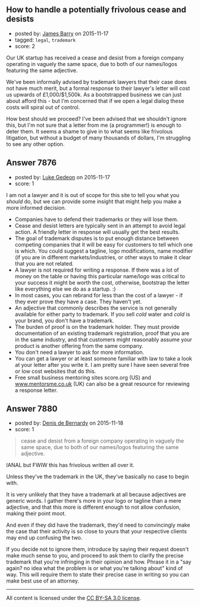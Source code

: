 ## How to handle a potentially frivolous cease and desists

- posted by: [James Barry](https://stackexchange.com/users/7312864/james-barry) on 2015-11-17
- tagged: `legal`, `trademark`
- score: 2

Our UK startup has received a cease and desist from a foreign company operating in vaguely the same space, due to both of our names/logos featuring the same adjective.

We've been informally advised by trademark lawyers that their case does not have much merit, but a formal response to their lawyer's letter will cost us upwards of £1,000/$1,500k. As a bootstrapped business we can just about afford this - but I'm concerned that if we open a legal dialog these costs will spiral out of control.

How best should we proceed? I've been advised that we shouldn't ignore this, but I'm not sure that a letter from me (a programmer!) is enough to deter them. It seems a shame to give in to what seems like frivolous litigation, but without a budget of many thousands of dollars, I'm struggling to see any other option. 


## Answer 7876

- posted by: [Luke Gedeon](https://stackexchange.com/users/1119600/luke-gedeon) on 2015-11-17
- score: 1

I am not a lawyer and it is out of scope for this site to tell you what you *should* do, but we can provide some insight that might help you make a more informed decision.

 - Companies have to defend their trademarks or they will lose them.
 - Cease and desist letters are typically sent in an attempt to avoid legal action. A friendly letter in response will usually get the best results.
 - The goal of trademark disputes is to put enough distance between competing companies that it will be easy for customers to tell which one is which. You could suggest a tagline, logo modifications, name modifier (if you are in different markets/industries, or other ways to make it clear that you are not related.
 - A lawyer is not required for writing a response. If there was a lot of money on the table or having this particular name/logo was critical to your success it might be worth the cost, otherwise, bootstrap the letter like everything else we do as a startup. :)
 - In most cases, you can rebrand for less than the cost of a lawyer - if they ever prove they have a case. They haven't yet.
 - An adjective that commonly describes the service is not generally available for either party to trademark. If you sell *cold* water and *cold* is your brand, you don't have a trademark.
 - The burden of proof is on the trademark holder. They must provide documentation of an existing trademark registration, proof that you are in the same industry, and that customers might reasonably assume your product is another offering from the same company.
 - You don't need a lawyer to ask for more information.
 - You can get a lawyer or at least someone familiar with law to take a look at your letter after you write it. I am pretty sure I have seen several free or low cost websites that do this.
 - Free small business mentoring sites score.org (US) and www.mentorsme.co.uk (UK) can also be a great resource for reviewing a response letter.


## Answer 7880

- posted by: [Denis de Bernardy](https://stackexchange.com/users/182468/denis-de-bernardy) on 2015-11-18
- score: 1

> cease and desist from a foreign company operating in vaguely the same space, due to both of our names/logos featuring the same adjective.

IANAL but FWIW this has frivolous written all over it.

Unless they've the trademark in the UK, they've basically no case to begin with.

It is very unlikely that they have a trademark at all because adjectives are generic words. I gather there's more in your logo or tagline than a mere adjective, and that this more is different enough to not allow confusion, making their point moot.

And even if they did have the trademark, they'd need to convincingly make the case that their activity is so close to yours that your respective clients may end up confusing the two.

If you decide not to ignore them, introduce by saying their request doesn't make much sense to you, and proceed to ask them to clarify the precise trademark that you're infringing in their opinion and how. Phrase it in a "say again? no idea what the problem is or what you're talking about" kind of way. This will require them to state their precise case in writing so you can make best use of an attorney.



---

All content is licensed under the [CC BY-SA 3.0 license](https://creativecommons.org/licenses/by-sa/3.0/).
